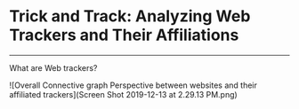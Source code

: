 <h1><b>Trick and Track: Analyzing Web Trackers and Their Affiliations</b></h1>

-----------------------------------------------------------------------------------------------------

What are Web trackers?

![Overall Connective graph Perspective between websites and their affiliated trackers](Screen Shot 2019-12-13 at 2.29.13 PM.png)















